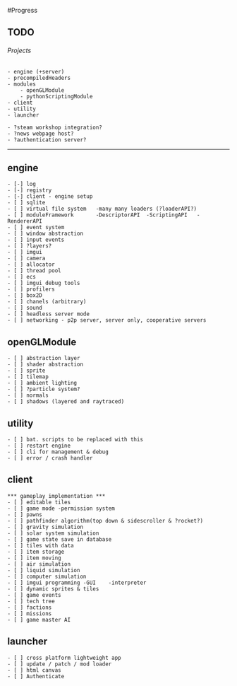#Progress 

## TODO
###### Projects
	- engine (+server)
	- precompiledHeaders
	- modules
		- openGLModule
		- pythonScriptingModule
	- client
	- utility
	- launcher

	- ?steam workshop integration?
	- ?news webpage host?
	- ?authentication server?

----------------------------------------------------------------------------------

## engine
	- [-] log
	- [-] registry
	- [-] client - engine setup
	- [ ] sqlite
	- [ ] virtual file system	-many many loaders (?loaderAPI?)
	- [ ] moduleFramework		-DescriptorAPI	-ScriptingAPI	-RendererAPI
	- [ ] event system
	- [ ] window abstraction
	- [ ] input events
	- [ ] ?layers?
	- [ ] imgui
	- [ ] camera
	- [ ] allocator
	- [ ] thread pool
	- [ ] ecs
	- [ ] imgui debug tools
	- [ ] profilers
	- [ ] box2D
	- [ ] chanels (arbitrary)
	- [ ] sound
	- [ ] headless server mode
	- [ ] networking - p2p server, server only, cooperative servers

## openGLModule
	- [ ] abstraction layer
	- [ ] shader abstraction
	- [ ] sprite
	- [ ] tilemap
	- [ ] ambient lighting
	- [ ] ?particle system?
	- [ ] normals
	- [ ] shadows (layered and raytraced)

## utility
	- [ ] bat. scripts to be replaced with this
	- [ ] restart engine
	- [ ] cli for management & debug
	- [ ] error / crash handler

## client
	*** gameplay implementation ***
	- [ ] editable tiles
	- [ ] game mode	-permission system
	- [ ] pawns
	- [ ] pathfinder algorithm(top down & sidescroller & ?rocket?)
	- [ ] gravity simulation
	- [ ] solar system simulation
	- [ ] game state save in database
	- [ ] tiles with data
	- [ ] item storage
	- [ ] item moving
	- [ ] air simulation
	- [ ] liquid simulation
	- [ ] computer simulation
	- [ ] imgui programming	-GUI	-interpreter
	- [ ] dynamic sprites & tiles
	- [ ] game events
	- [ ] tech tree
	- [ ] factions
	- [ ] missions
	- [ ] game master AI

## launcher
	- [ ] cross platform lightweight app
	- [ ] update / patch / mod loader
	- [ ] html canvas
	- [ ] Authenticate



